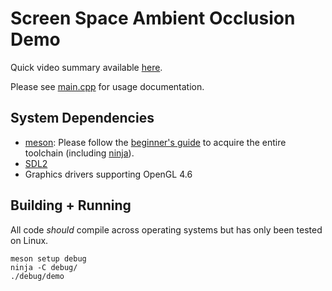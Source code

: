 # Screen Space Ambient Occlusion Demo

Quick video summary available [here](https://youtu.be/Js-jTeCUcTE).

Please see [main.cpp](src/main.cpp) for usage documentation.

## System Dependencies
- [meson](https://mesonbuild.com/): Please follow the [beginner's guide](https://mesonbuild.com/SimpleStart.html) to acquire the entire toolchain (including [ninja](https://ninja-build.org/)).
- [SDL2](https://www.libsdl.org/download-2.0.php)
- Graphics drivers supporting OpenGL 4.6

## Building + Running
All code *should* compile across operating systems but has only been tested on Linux.
```
meson setup debug
ninja -C debug/
./debug/demo
```
